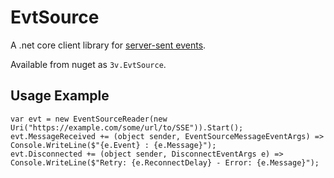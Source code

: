 # EvtSource

A .net core client library for [server-sent events](https://html.spec.whatwg.org/multipage/server-sent-events.html).

Available from nuget as `3v.EvtSource`.

## Usage Example

```
var evt = new EventSourceReader(new Uri("https://example.com/some/url/to/SSE")).Start();
evt.MessageReceived += (object sender, EventSourceMessageEventArgs) => Console.WriteLine($"{e.Event} : {e.Message}");
evt.Disconnected += (object sender, DisconnectEventArgs e) => Console.WriteLine($"Retry: {e.ReconnectDelay} - Error: {e.Message}");
```
